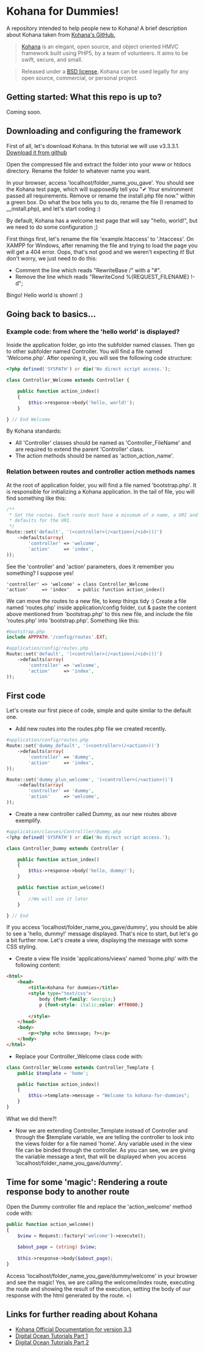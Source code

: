 # Kohana for Dummies!
A repository intended to help people new to Kohana! A brief description about Kohana taken from [Kohana's GitHub.](https://github.com/kohana/)

>[Kohana](http://kohanaframework.org/) is an elegant, open source, and object oriented HMVC framework built using PHP5, by a team of volunteers. It aims to be swift, secure, and small.

>Released under a [BSD license](http://kohanaframework.org/license), Kohana can be used legally for any open source, commercial, or personal project.

## Getting started: What this repo is up to?
Coming soon.

## Downloading and configuring the framework

First of all, let's download Kohana. In this tutorial we will use v3.3.3.1. [Download it from github](https://github.com/kohana/kohana/releases/download/v3.3.3.1/kohana-3.3.3.1.zip)

Open the compressed file and extract the folder into your www or htdocs directory. Rename the folder to whatever name you want.

In your browser, access 'localhost/folder_name_you_gave'. You should see the Kohana test page, which will supposedly tell you "✔ Your environment passed all requirements. Remove or rename the install.php file now." within a green box. Do what the box tells you to do, rename the file (I renamed to __install.php), and let's start coding :)

By default, Kohana has a welcome test page that will say "hello, world!", but we need to do some configuration ;)

First things first, let's rename the file 'example.htaccess' to '.htaccess'. On XAMPP for Windows, after renaming the file and trying to load the page you will get a 404 error. Oops, that's not good and we weren't expecting it! But don't worry, we just need to do this:

+ Comment the line which reads "RewriteBase /" with a "#".
+ Remove the line which reads "RewriteCond %{REQUEST_FILENAME} !-d";

Bingo! Hello world is shown! :)

## Going back to basics...

### Example code: from where the 'hello world' is displayed?

Inside the application folder, go into the subfolder named classes. Then go to other subfolder named Controller. You will find a file named 'Welcome.php'. After opening it, you will see the following code structure:

```php
<?php defined('SYSPATH') or die('No direct script access.');

class Controller_Welcome extends Controller {

	public function action_index()
	{
		$this->response->body('hello, world!');
	}

} // End Welcome
```

By Kohana standards:
+ All 'Controller' classes should be named as 'Controller_FileName' and are required to extend the parent 'Controller' class.
+ The action methods should be named as 'action_action_name'. 

### Relation between routes and controller action methods names

At the root of application folder, you will find a file named 'bootstrap.php'. It is responsible for initializing a Kohana application. In the tail of file, you will find something like this:

```php
/**
 * Set the routes. Each route must have a minimum of a name, a URI and a set of
 * defaults for the URI.
 */
Route::set('default', '(<controller>(/<action>(/<id>)))')
	->defaults(array(
		'controller' => 'welcome',
		'action'     => 'index',
));
```

See the 'controller' and 'action' parameters, does it remember you something? I suppose yes! 

```
'controller' => 'welcome' = class Controller_Welcome
'action'     => 'index'   = public function action_index()
```

We can move the routes to a new file, to keep things tidy :) Create a file named 'routes.php' inside application/config folder, cut & paste the content above mentioned from 'bootstrap.php' to this new file, and include the file 'routes.php' into 'bootstrap.php'. Something like this:

```php
#bootstrap.php
include APPPATH.'/config/routes'.EXT;

#application/config/routes.php
Route::set('default', '(<controller>(/<action>(/<id>)))')
	->defaults(array(
		'controller' => 'welcome',
		'action'     => 'index',
));
```

## First code
Let's create our first piece of code, simple and quite similar to the default one.

+ Add new routes into the routes.php file we created recently.
```php
#application/config/routes.php
Route::set('dummy_default', '(<controller>(/<action>))')
	->defaults(array(
		'controller' => 'dummy',
		'action'     => 'index',
));

Route::set('dummy_plus_welcome', '(<controller>(/<action>))')
	->defaults(array(
		'controller' => 'dummy',
		'action'     => 'welcome',
));
```

+ Create a new controller called Dummy, as our new routes above exemplify.
```php
#application/classes/Controlller/Dummy.php
<?php defined('SYSPATH') or die('No direct script access.');

class Controller_Dummy extends Controller {

	public function action_index()
	{
		$this->response->body('hello, dummy!');
	}

	public function action_welcome()
	{
		//We will use it later
	}

} // End
```
If you access 'localhost/folder_name_you_gave/dummy', you should be able to see a 'hello, dummy!' message displayed. That's nice to start, but let's go a bit further now. Let's create a view, displaying the message with some CSS styling.

+ Create a view file inside 'applications/views' named 'home.php' with the following content:
```html
<html>
    <head>
        <title>Kohana for dummies</title>
        <style type="text/css">
            body {font-family: Georgia;}
            p {font-style: italic;color: #ff0000;}
 
        </style>
    </head>
    <body>
        <p><?php echo $message; ?></p>
    </body>
</html>
```

+ Replace your Controller_Welcome class code with:
```php
class Controller_Welcome extends Controller_Template {
	public $template = 'home';

	public function action_index()
	{
		$this->template->message = "Welcome to kohana-for-dummies";
	}
}
```

What we did there?!

+ Now we are extending Controller_Template instead of Controller and through the $template variable, we are telling the controller to look into the views folder for a file named 'home'. Any variable used in the view file can be binded through the controller. As you can see, we are giving the variable message a text, that will be displayed when you access 'localhost/folder_name_you_gave/dummy'.

## Time for some 'magic': Rendering a route response body to another route

Open the Dummy controller file and replace the 'action_welcome' method code with:
```php
public function action_welcome()
{
	$view = Request::factory('welcome')->execute();
 
    $about_page = (string) $view;
 
    $this->response->body($about_page);
}
```

Access 'localhost/folder_name_you_gave/dummy/welcome' in your browser and see the magic! Yes, we are calling the welcome/index route, executing the route and showing the result of the execution, setting the body of our response with the html generated by the route. =)

## Links for further reading about Kohana
+ [Kohana Official Documentation for version 3.3](https://kohanaframework.org/3.3/guide/)
+ [Digital Ocean Tutorials Part 1](https://www.digitalocean.com/community/tutorials/how-to-install-and-setup-kohana-a-php-web-application-development-framework#kohana-framework)
+ [Digital Ocean Tutorials Part 2](https://www.digitalocean.com/community/tutorials/how-to-build-web-applications-with-hmvc-php5-framework-kohana#controller-c-of-the-mvc-pattern)

